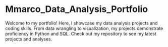 # Mmarco_Data_Analysis_Portfolio
Welcome to my portfolio! Here, I showcase my data analysis projects and coding skills. From data wrangling to visualization, my projects demonstrate proficiency in Python and SQL. Check out my repository to see my latest projects and analyses.
